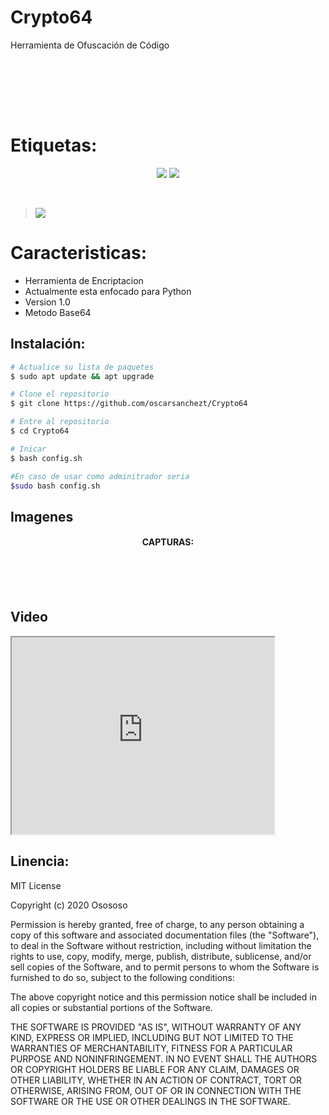 # Crypto64
Herramienta de Ofuscación de Código

<br>
<br>

<div align="center">
  


</div>

<br></br>

# Etiquetas:
<div align="center">
  
<img src="https://img.shields.io/badge/Supported%20OS-Linux-orange?style=for-the-badge&logo=linux"> <img src="https://img.shields.io/badge/License-MIT-brightgreen?style=for-the-badge&logo="> <br> 
  
</div>

<br>

><img src="https://i.imgur.com/iuZg3at.png">

# Caracteristicas:

* Herramienta de Encriptacion 
* Actualmente esta enfocado para Python
* Version 1.0
* Metodo Base64

## Instalación: 

```bash
# Actualice su lista de paquetes
$ sudo apt update && apt upgrade

# Clone el repositorio 
$ git clone https://github.com/oscarsanchezt/Crypto64

# Entre al repositorio
$ cd Crypto64

# Inicar
$ bash config.sh

#En caso de usar como adminitrador seria
$sudo bash config.sh
```
## Imagenes

<h4 align='center'>CAPTURAS:</h4>
<div align='center'>
<img src="">
</div>

<br>
<br>
<br>

## Video 
<iframe width="420" height="315"
src="https://www.youtube.com/watch?v=AtOLTgTL5uM">
</iframe>



## Linencia:

MIT License

Copyright (c) 2020 Osososo

Permission is hereby granted, free of charge, to any person obtaining a copy
of this software and associated documentation files (the "Software"), to deal
in the Software without restriction, including without limitation the rights
to use, copy, modify, merge, publish, distribute, sublicense, and/or sell
copies of the Software, and to permit persons to whom the Software is
furnished to do so, subject to the following conditions:

The above copyright notice and this permission notice shall be included in all
copies or substantial portions of the Software.

THE SOFTWARE IS PROVIDED "AS IS", WITHOUT WARRANTY OF ANY KIND, EXPRESS OR
IMPLIED, INCLUDING BUT NOT LIMITED TO THE WARRANTIES OF MERCHANTABILITY,
FITNESS FOR A PARTICULAR PURPOSE AND NONINFRINGEMENT. IN NO EVENT SHALL THE
AUTHORS OR COPYRIGHT HOLDERS BE LIABLE FOR ANY CLAIM, DAMAGES OR OTHER
LIABILITY, WHETHER IN AN ACTION OF CONTRACT, TORT OR OTHERWISE, ARISING FROM,
OUT OF OR IN CONNECTION WITH THE SOFTWARE OR THE USE OR OTHER DEALINGS IN THE
SOFTWARE.






